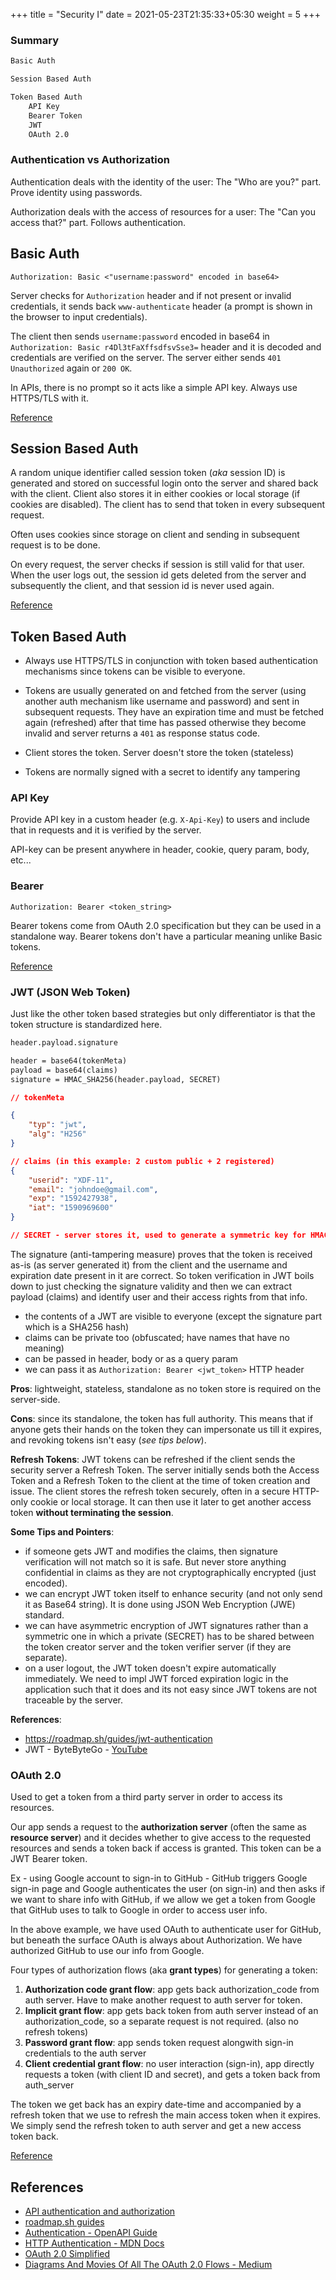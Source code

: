 +++
title = "Security I"
date = 2021-05-23T21:35:33+05:30
weight = 5
+++

### Summary
```txt
Basic Auth

Session Based Auth

Token Based Auth
	API Key
	Bearer Token
	JWT
	OAuth 2.0
```

### Authentication vs Authorization
Authentication deals with the identity of the user: The "Who are you?" part. Prove identity using passwords.

Authorization deals with the access of resources for a user: The "Can you access that?" part. Follows authentication.

## Basic Auth
```foobar
Authorization: Basic <"username:password" encoded in base64>
```

Server checks for `Authorization` header and if not present or invalid credentials, it sends back `www-authenticate` header (a prompt is shown in the browser to input credentials). 

The client then sends `username:password` encoded in base64 in `Authorization: Basic r4Dl3tFaXffsdfsvSse3=` header and it is decoded and credentials are verified on the server. The server either sends `401 Unauthorized` again or `200 OK`.

In APIs, there is no prompt so it acts like a simple API key. Always use HTTPS/TLS with it.

[Reference](https://roadmap.sh/guides/basic-authentication)

## Session Based Auth
A random unique identifier called session token (_aka_ session ID) is generated and stored on successful login onto the server and shared back with the client. Client also stores it in either cookies or local storage (if cookies are disabled). The client has to send that token in every subsequent request.

Often uses cookies since storage on client and sending in subsequent request is to be done.

On every request, the server checks if session is still valid for that user. When the user logs out, the session id gets deleted from the server and subsequently the client, and that session id is never used again.

[Reference](https://roadmap.sh/guides/session-authentication)

## Token Based Auth
- Always use HTTPS/TLS in conjunction with token based authentication mechanisms since tokens can be visible to everyone.

- Tokens are usually generated on and fetched from the server (using another auth mechanism like username and password) and sent in subsequent requests. They have an expiration time and must be fetched again (refreshed) after that time has passed otherwise they become invalid and server returns a `401` as response status code.

- Client stores the token. Server doesn't store the token (stateless)

- Tokens are normally signed with a secret to identify any tampering
### API Key
Provide API key in a custom header (e.g. `X-Api-Key`) to users and include that in requests and it is verified by the server.

API-key can be present anywhere in header, cookie, query param, body, etc...

### Bearer
```foobar
Authorization: Bearer <token_string>
```
Bearer tokens come from OAuth 2.0 specification but they can be used in a standalone way. Bearer tokens don't have a particular meaning unlike Basic tokens.

[Reference](https://roadmap.sh/guides/token-authentication)

### JWT (JSON Web Token)
Just like the other token based strategies but only differentiator is that the token structure is standardized here.

```txt
header.payload.signature

header = base64(tokenMeta)
payload = base64(claims)
signature = HMAC_SHA256(header.payload, SECRET)
```
```json
// tokenMeta

{
	"typ": "jwt",
	"alg": "H256"
}

// claims (in this example: 2 custom public + 2 registered)
{
	"userid": "XDF-11",
	"email": "johndoe@gmail.com",
	"exp": "1592427938",
	"iat": "1590969600"
}

// SECRET - server stores it, used to generate a symmetric key for HMAC algorithm to create and verify signature part of JWT token
```

The signature (anti-tampering measure) proves that the token is received as-is (as server generated it) from the client and the username and expiration date present in it are correct. So token verification in JWT boils down to just checking the signature validity and then we can extract payload (claims) and identify user and their access rights from that info.

- the contents of a JWT are visible to everyone (except the signature part which is a SHA256 hash)
- claims can be private too (obfuscated; have names that have no meaning)
- can be passed in header, body or as a query param
- we can pass it as `Authorization: Bearer <jwt_token>` HTTP header

**Pros**: lightweight, stateless, standalone as no token store is required on the server-side.

**Cons**: since its standalone, the token has full authority. This means that if anyone gets their hands on the token they can impersonate us till it expires, and revoking tokens isn't easy (_see tips below_).

**Refresh Tokens**: JWT tokens can be refreshed if the client sends the security server a Refresh Token. The server initially sends both the Access Token and a Refresh Token to the client at the time of token creation and issue. The client stores the refresh token securely, often in a secure HTTP-only cookie or local storage. It can then use it later to get another access token **without terminating the session**.

**Some Tips and Pointers**:
- if someone gets JWT and modifies the claims, then signature verification will not match so it is safe. But never store anything confidential in claims as they are not cryptographically encrypted (just encoded).
- we can encrypt JWT token itself to enhance security (and not only send it as Base64 string). It is done using JSON Web Encryption (JWE) standard.
- we can have asymmetric encryption of JWT signatures rather than a symmetric one in which a private (SECRET) has to be shared between the token creator server and the token verifier server (if they are separate).
- on a user logout, the JWT token doesn't expire automatically immediately. We need to impl JWT forced expiration logic in the application such that it does and its not easy since JWT tokens are not traceable by the server.

**References**:
- https://roadmap.sh/guides/jwt-authentication
- JWT - ByteByteGo - [YouTube](https://youtu.be/P2CPd9ynFLg)

### OAuth 2.0
Used to get a token from a third party server in order to access its resources.

Our app sends a request to the **authorization server** (often the same as **resource server**) and it decides whether to give access to the requested resources and sends a token back if access is granted. This token can be a JWT Bearer token.

Ex - using Google account to sign-in to GitHub - GitHub triggers Google sign-in page and Google authenticates the user (on sign-in) and then asks if we want to share info with GitHub, if we allow we get a token from Google that GitHub uses to talk to Google in order to access user info.

In the above example, we have used OAuth to authenticate user for GitHub, but beneath the surface OAuth is always about Authorization. We have authorized GitHub to use our info from Google.

Four types of authorization flows (aka **grant types**) for generating a token:
1. **Authorization code grant flow**: app gets back authorization_code from auth server. Have to make another request to auth server for token.
2. **Implicit grant flow**: app gets back token from auth server instead of an authorization_code, so a separate request is not required. (also no refresh tokens)
3. **Password grant flow**: app sends token request alongwith sign-in credentials to the auth server
4. **Client credential grant flow**: no user interaction (sign-in), app directly requests a token (with client ID and secret), and gets a token back from auth_server

The token we get back has an expiry date-time and accompanied by a refresh token that we use to refresh the main access token when it expires. We simply send the refresh token to auth server and get a new access token back.


[Reference](https://roadmap.sh/guides/oauth)

## References
- [API authentication and authorization](https://idratherbewriting.com/learnapidoc/docapis_more_about_authorization.html)
- [roadmap.sh guides](https://roadmap.sh/guides)
- [Authentication - OpenAPI Guide](https://swagger.io/docs/specification/authentication/)
- [HTTP Authentication - MDN Docs](https://developer.mozilla.org/en-US/docs/Web/HTTP/Authentication)
- [OAuth 2.0 Simplified](https://aaronparecki.com/oauth-2-simplified/)
- [Diagrams And Movies Of All The OAuth 2.0 Flows - Medium](https://darutk.medium.com/diagrams-and-movies-of-all-the-oauth-2-0-flows-194f3c3ade85)